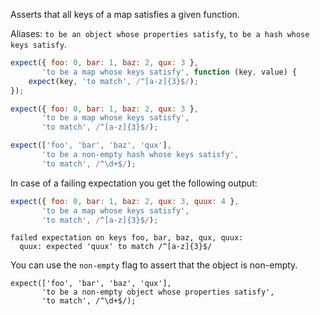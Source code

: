 Asserts that all keys of a map satisfies a given function.

Aliases: `to be an object whose properties satisfy`, `to be a hash whose keys satisfy`.

```javascript
expect({ foo: 0, bar: 1, baz: 2, qux: 3 },
       'to be a map whose keys satisfy', function (key, value) {
    expect(key, 'to match', /^[a-z]{3}$/);
});

expect({ foo: 0, bar: 1, baz: 2, qux: 3 },
       'to be a map whose keys satisfy',
       'to match', /^[a-z]{3}$/);

expect(['foo', 'bar', 'baz', 'qux'],
       'to be a non-empty hash whose keys satisfy',
       'to match', /^\d+$/);
```

In case of a failing expectation you get the following output:

```javascript
expect({ foo: 0, bar: 1, baz: 2, qux: 3, quux: 4 },
       'to be a map whose keys satisfy',
       'to match', /^[a-z]{3}$/);
```

```output
failed expectation on keys foo, bar, baz, qux, quux:
  quux: expected 'quux' to match /^[a-z]{3}$/
```

You can use the `non-empty` flag to assert that the object is
non-empty.

```
expect(['foo', 'bar', 'baz', 'qux'],
       'to be a non-empty object whose properties satisfy',
       'to match', /^\d+$/);
```
